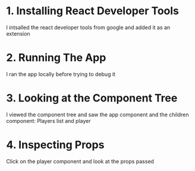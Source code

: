 # 1. Installing React Developer Tools

I intsalled the react developer tools from google and added it as an extension

# 2. Running The App

I ran the app locally before trying to debug it

# 3. Looking at the Component Tree

I viewed the component tree and saw the app component and the children component: Players list and player

# 4. Inspecting Props

Click on the player component and look at the props passed
